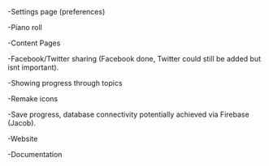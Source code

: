 -Settings page (preferences)
 
 -Piano roll
 
 -Content Pages
 
 -Facebook/Twitter sharing (Facebook done, Twitter could still be added but isnt important).
 
 -Showing progress through topics
 
 -Remake icons
 
 -Save progress, database connectivity potentially achieved via Firebase (Jacob).
 
 -Website
 
 -Documentation

